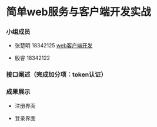 # 简单web服务与客户端开发实战

### 小组成员

- 张楚明 18342125 [web客户端开发](https://blog.csdn.net/try17875864815/article/details/111414404)

- 殷睿 18342122 []()

### 接口阐述（完成加分项：token认证）


### 成果展示

- 注册界面

- 登录界面
